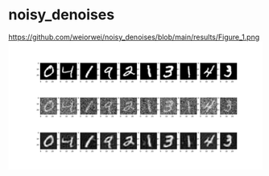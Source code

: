 # noisy_denoises
https://github.com/weiorwei/noisy_denoises/blob/main/results/Figure_1.png
<img src="https://github.com/weiorwei/noisy_denoises/blob/main/results/Figure_1.png" > <br />
